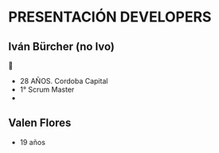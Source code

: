 # PRESENTACIÓN DEVELOPERS

## Iván Bürcher (no Ivo)
 :grimacing:
- 28 AÑOS. Cordoba Capital
- 1° Scrum Master
- 

## Valen Flores
- 19 años